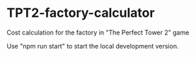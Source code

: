# TPT2-factory-calculator
Cost calculation for the factory in "The Perfect Tower 2" game

Use "npm run start" to start the local development version.